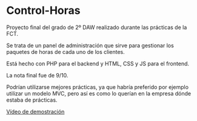 # Control-Horas

Proyecto final del grado de 2º DAW realizado durante las prácticas de la FCT.

Se trata de un panel de administración que sirve para gestionar los paquetes de horas de cada uno de los clientes.

Está hecho con PHP para el backend y HTML, CSS y JS para el frontend. 

La nota final fue de 9/10. 

Podrían utilizarse mejores prácticas, ya que habría preferido por ejemplo utilizar un modelo MVC, pero así es como lo querían en la empresa dónde estaba de prácticas.

[Vídeo de demostración](https://youtu.be/OwuN-26fTXo)


